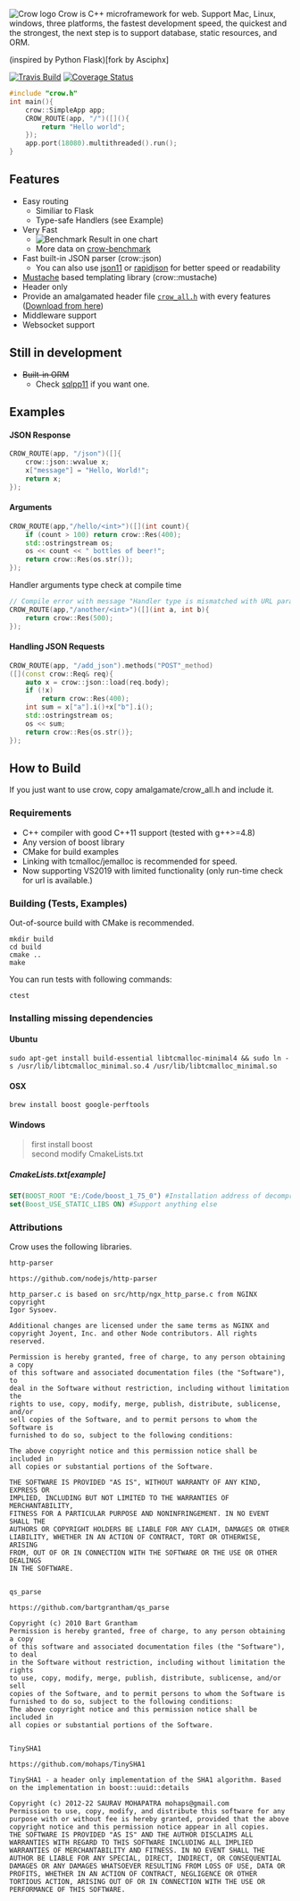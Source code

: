 ![Crow logo](http://i.imgur.com/wqivvjK.jpg)
Crow is C++ microframework for web. Support Mac, Linux, windows, three platforms, the fastest development speed, the quickest and the strongest, the next step is to support database, static resources, and ORM.

(inspired by Python Flask)[fork by Asciphx]

[![Travis Build](https://travis-ci.org/ipkn/crow.svg?branch=master)](https://travis-ci.org/ipkn/crow)
[![Coverage Status](https://coveralls.io/repos/ipkn/crow/badge.svg?branch=master)](https://coveralls.io/r/ipkn/crow?branch=master)

```c++
#include "crow.h"
int main(){
    crow::SimpleApp app;
    CROW_ROUTE(app, "/")([](){
        return "Hello world";
    });
    app.port(18080).multithreaded().run();
}
```

## Features

 - Easy routing
   - Similiar to Flask
   - Type-safe Handlers (see Example)
 - Very Fast
   - ![Benchmark Result in one chart](https://docs.google.com/spreadsheets/d/1KidO9XpuwCRZ2p_JRDJj2aep61H8Sh_KDOhApizv4LE/pubchart?oid=2041467789&format=image)
   - More data on [crow-benchmark](https://github.com/ipkn/crow-benchmark)
 - Fast built-in JSON parser (crow::json)
   - You can also use [json11](https://github.com/dropbox/json11) or [rapidjson](https://github.com/miloyip/rapidjson) for better speed or readability
 - [Mustache](http://mustache.github.io/) based templating library (crow::mustache)
 - Header only
 - Provide an amalgamated header file [`crow_all.h`](https://github.com/ipkn/crow/releases/download/v0.1/crow_all.h) with every features ([Download from here](https://github.com/ipkn/crow/releases/download/v0.1/crow_all.h))
 - Middleware support
 - Websocket support

## Still in development
 - ~~Built-in ORM~~
   - Check [sqlpp11](https://github.com/rbock/sqlpp11) if you want one.

## Examples

#### JSON Response
```c++
CROW_ROUTE(app, "/json")([]{
    crow::json::wvalue x;
    x["message"] = "Hello, World!";
    return x;
});
```

#### Arguments
```c++
CROW_ROUTE(app,"/hello/<int>")([](int count){
    if (count > 100) return crow::Res(400);
    std::ostringstream os;
    os << count << " bottles of beer!";
    return crow::Res(os.str());
});
```
Handler arguments type check at compile time
```c++
// Compile error with message "Handler type is mismatched with URL paramters"
CROW_ROUTE(app,"/another/<int>")([](int a, int b){
    return crow::Res(500);
});
```

#### Handling JSON Requests
```c++
CROW_ROUTE(app, "/add_json").methods("POST"_method)
([](const crow::Req& req){
    auto x = crow::json::load(req.body);
    if (!x)
        return crow::Res(400);
    int sum = x["a"].i()+x["b"].i();
    std::ostringstream os;
    os << sum;
    return crow::Res{os.str()};
});
```

## How to Build

If you just want to use crow, copy amalgamate/crow_all.h and include it.

### Requirements
 - C++ compiler with good C++11 support (tested with g++>=4.8)
 - Any version of boost library
 - CMake for build examples
 - Linking with tcmalloc/jemalloc is recommended for speed.
 - Now supporting VS2019 with limited functionality (only run-time check for url is available.)

### Building (Tests, Examples)
Out-of-source build with CMake is recommended.
```
mkdir build
cd build
cmake ..
make
```
You can run tests with following commands:
```
ctest
```
### Installing missing dependencies
#### Ubuntu
    sudo apt-get install build-essential libtcmalloc-minimal4 && sudo ln -s /usr/lib/libtcmalloc_minimal.so.4 /usr/lib/libtcmalloc_minimal.so
#### OSX
    brew install boost google-perftools
#### Windows
> first install boost  
> second modify CmakeLists.txt

##### CmakeLists.txt[example]
```cmake
SET(BOOST_ROOT "E:/Code/boost_1_75_0") #Installation address of decompressed version
set(Boost_USE_STATIC_LIBS ON) #Support anything else
```
### Attributions

Crow uses the following libraries.

    http-parser

    https://github.com/nodejs/http-parser

    http_parser.c is based on src/http/ngx_http_parse.c from NGINX copyright
    Igor Sysoev.

    Additional changes are licensed under the same terms as NGINX and
    copyright Joyent, Inc. and other Node contributors. All rights reserved.

    Permission is hereby granted, free of charge, to any person obtaining a copy
    of this software and associated documentation files (the "Software"), to
    deal in the Software without restriction, including without limitation the
    rights to use, copy, modify, merge, publish, distribute, sublicense, and/or
    sell copies of the Software, and to permit persons to whom the Software is
    furnished to do so, subject to the following conditions:

    The above copyright notice and this permission notice shall be included in
    all copies or substantial portions of the Software.

    THE SOFTWARE IS PROVIDED "AS IS", WITHOUT WARRANTY OF ANY KIND, EXPRESS OR
    IMPLIED, INCLUDING BUT NOT LIMITED TO THE WARRANTIES OF MERCHANTABILITY,
    FITNESS FOR A PARTICULAR PURPOSE AND NONINFRINGEMENT. IN NO EVENT SHALL THE
    AUTHORS OR COPYRIGHT HOLDERS BE LIABLE FOR ANY CLAIM, DAMAGES OR OTHER
    LIABILITY, WHETHER IN AN ACTION OF CONTRACT, TORT OR OTHERWISE, ARISING
    FROM, OUT OF OR IN CONNECTION WITH THE SOFTWARE OR THE USE OR OTHER DEALINGS
    IN THE SOFTWARE. 


    qs_parse

    https://github.com/bartgrantham/qs_parse

    Copyright (c) 2010 Bart Grantham
    Permission is hereby granted, free of charge, to any person obtaining a copy
    of this software and associated documentation files (the "Software"), to deal
    in the Software without restriction, including without limitation the rights
    to use, copy, modify, merge, publish, distribute, sublicense, and/or sell
    copies of the Software, and to permit persons to whom the Software is
    furnished to do so, subject to the following conditions:
    The above copyright notice and this permission notice shall be included in
    all copies or substantial portions of the Software.


    TinySHA1

    https://github.com/mohaps/TinySHA1

    TinySHA1 - a header only implementation of the SHA1 algorithm. Based on the implementation in boost::uuid::details

    Copyright (c) 2012-22 SAURAV MOHAPATRA mohaps@gmail.com
    Permission to use, copy, modify, and distribute this software for any purpose with or without fee is hereby granted, provided that the above copyright notice and this permission notice appear in all copies.
    THE SOFTWARE IS PROVIDED "AS IS" AND THE AUTHOR DISCLAIMS ALL WARRANTIES WITH REGARD TO THIS SOFTWARE INCLUDING ALL IMPLIED WARRANTIES OF MERCHANTABILITY AND FITNESS. IN NO EVENT SHALL THE AUTHOR BE LIABLE FOR ANY SPECIAL, DIRECT, INDIRECT, OR CONSEQUENTIAL DAMAGES OR ANY DAMAGES WHATSOEVER RESULTING FROM LOSS OF USE, DATA OR PROFITS, WHETHER IN AN ACTION OF CONTRACT, NEGLIGENCE OR OTHER TORTIOUS ACTION, ARISING OUT OF OR IN CONNECTION WITH THE USE OR PERFORMANCE OF THIS SOFTWARE.
